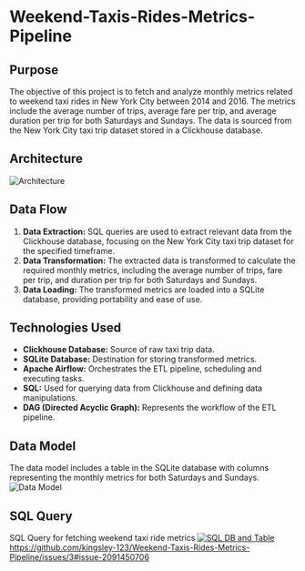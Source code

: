 # Weekend-Taxis-Rides-Metrics-Pipeline

## Purpose
The objective of this project is to fetch and analyze monthly metrics related to weekend taxi rides in New York City between 2014 and 2016. 
The metrics include the average number of trips, average fare per trip, and average duration per trip for both Saturdays and Sundays. 
The data is sourced from the New York City taxi trip dataset stored in a Clickhouse database.

## Architecture
![Architecture](https://github.com/kingsley-123/Weekend-Taxis-Rides-Metrics-Pipeline/assets/63650573/d36ff5d8-ded0-4f3f-b3c7-c1ac6e002a64)

## Data Flow
1. **Data Extraction:** SQL queries are used to extract relevant data from the Clickhouse database, focusing on the New York City taxi trip dataset for the specified timeframe.
2. **Data Transformation:** The extracted data is transformed to calculate the required monthly metrics, including the average number of trips, fare per trip, and duration per trip for both Saturdays and Sundays.
3. **Data Loading:** The transformed metrics are loaded into a SQLite database, providing portability and ease of use.

## Technologies Used
- **Clickhouse Database:** Source of raw taxi trip data.
- **SQLite Database:** Destination for storing transformed metrics.
- **Apache Airflow:** Orchestrates the ETL pipeline, scheduling and executing tasks.
- **SQL:** Used for querying data from Clickhouse and defining data manipulations.
- **DAG (Directed Acyclic Graph):** Represents the workflow of the ETL pipeline.

## Data Model
The data model includes a table in the SQLite database with columns representing the monthly metrics for both Saturdays and Sundays.
![Data Model](https://github.com/kingsley-123/Weekend-Taxis-Rides-Metrics-Pipeline/assets/63650573/49bf1fd7-d4b5-4658-a041-beb97502b42b)

## SQL Query
SQL Query for fetching weekend taxi ride metrics
[![SQL DB and Table](https://github.com/kingsley-123/Weekend-Taxis-Rides-Metrics-Pipeline/assets/63650573/5482b6a4-a529-4779-9805-c9e3b4e95ab7)](https://github.com/kingsley-123/Weekend-Taxis-Rides-Metrics-Pipeline/issues/3#issue-2091450706)https://github.com/kingsley-123/Weekend-Taxis-Rides-Metrics-Pipeline/issues/3#issue-2091450706
